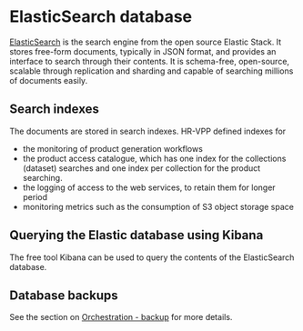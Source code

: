 # ElasticSearch database

[ElasticSearch](https://github.com/elastic/elasticsearch) is the search engine from the open source Elastic Stack.
It stores free-form documents, typically in JSON format, and provides an interface to search through their contents.
It is schema-free, open-source, scalable through replication and sharding and capable of searching millions of documents easily.

## Search indexes

The documents are stored in search indexes. HR-VPP defined indexes for
* the monitoring of product generation workflows
* the product access catalogue, which has one index for the collections (dataset) searches and one index per collection for the product searching.
* the logging of access to the web services, to retain them for longer period
* monitoring metrics such as the consumption of S3 object storage space

## Querying the Elastic database using Kibana

The free tool Kibana can be used to query the contents of the ElasticSearch database.

## Database backups

See the section on [Orchestration - backup](../06_Orchestration/backup) for more details.

